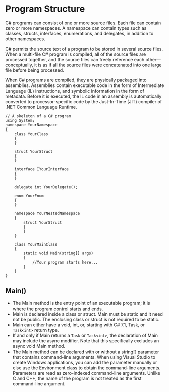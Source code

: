 # Program Structure

C# programs can consist of one or more source files. Each file can contain zero or more namespaces. A namespace can contain types such as classes, structs, interfaces, enumerations, and delegates, in addition to other namespaces.

C# permits the source text of a program to be stored in several source files. When a multi-file C# program is compiled, all of the source files are processed together, and the source files can freely reference each other—conceptually, it is as if all the source files were concatenated into one large file before being processed.

When C# programs are compiled, they are physically packaged into assemblies. Assemblies contain executable code in the form of Intermediate Language (IL) instructions, and symbolic information in the form of metadata. Before it is executed, the IL code in an assembly is automatically converted to processor-specific code by the Just-In-Time (JIT) compiler of .NET Common Language Runtime.

```CSharp
// A skeleton of a C# program
using System;
namespace YourNamespace
{
    class YourClass
    {
    }

    struct YourStruct
    {
    }

    interface IYourInterface
    {
    }

    delegate int YourDelegate();

    enum YourEnum
    {
    }

    namespace YourNestedNamespace
    {
        struct YourStruct
        {
        }
    }

    class YourMainClass
    {
        static void Main(string[] args)
        {
            //Your program starts here...
        }
    }
}
```

## Main()

+ The Main method is the entry point of an executable program; it is where the program control starts and ends.
+ Main is declared inside a class or struct. Main must be static and it need not be public. The enclosing class or struct is not required to be static.
+ Main can either have a void, int, or, starting with C# 7.1, Task, or `Task<int>` return type.
+ If and only if Main returns a `Task` or `Task<int>`, the declaration of Main may include the async modifier. Note that this specifically excludes an async void Main method.
+ The Main method can be declared with or without a string[] parameter that contains command-line arguments. When using Visual Studio to create Windows applications, you can add the parameter manually or else use the Environment class to obtain the command-line arguments. Parameters are read as zero-indexed command-line arguments. Unlike C and C++, the name of the program is not treated as the first command-line argument.